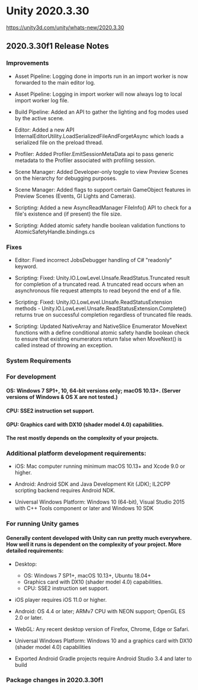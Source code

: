 # Unity 2020.3.30
https://unity3d.com/unity/whats-new/2020.3.30

## 2020.3.30f1 Release Notes


### Improvements
<ul>
<li><p>Asset Pipeline: Logging done in imports run in an import worker is now forwarded to the main editor log.</p></li>
<li><p>Asset Pipeline: Logging in import worker will now always log to local import worker log file.</p></li>
<li><p>Build Pipeline: Added an API to gather the lighting and fog modes used by the active scene.</p></li>
<li><p>Editor: Added a new API InternalEditorUtility.LoadSerializedFileAndForgetAsync which loads a serialized file on the preload thread.</p></li>
<li><p>Profiler: Added Profiler.EmitSessionMetaData api to pass generic metadata to the Profiler associated with profiling session.</p></li>
<li><p>Scene Manager: Added Developer-only toggle to view Preview Scenes on the hierarchy for debugging purposes.</p></li>
<li><p>Scene Manager: Added flags to support certain GameObject features in Preview Scenes (Events, GI Lights and Cameras).</p></li>
<li><p>Scripting: Added a new AsyncReadManager FileInfo() API to check for a file's existence and (if present) the file size.</p></li>
<li><p>Scripting: Added atomic safety handle boolean validation functions to AtomicSafetyHandle.bindings.cs</p></li>
</ul>

### Fixes
<ul>
<li><p>Editor: Fixed incorrect JobsDebugger handling of C# "readonly" keyword.</p></li>
<li><p>Scripting: Fixed: Unity.IO.LowLevel.Unsafe.ReadStatus.Truncated result for completion of a truncated read. A truncated read occurs when an asynchronous file request attempts to read beyond the end of a file.</p></li>
<li><p>Scripting: Fixed: Unity.IO.LowLevel.Unsafe.ReadStatusExtension methods - Unity.IO.LowLevel.Unsafe.ReadStatusExtension.Complete() returns true on successful completion regardless of truncated file reads.</p></li>
<li><p>Scripting: Updated NativeArray and NativeSlice Enumerator MoveNext functions with a define conditional atomic safety handle boolean check to ensure that existing enumerators return false when MoveNext() is called instead of throwing an exception.</p></li>
</ul>

### System Requirements

### For development

#### OS: Windows 7 SP1+, 10, 64-bit versions only; macOS 10.13+. (Server versions of Windows & OS X are not tested.)

#### CPU: SSE2 instruction set support.

#### GPU: Graphics card with DX10 (shader model 4.0) capabilities.

#### The rest mostly depends on the complexity of your projects.

### Additional platform development requirements:
<ul>
<li><p>iOS: Mac computer running minimum macOS 10.13+ and Xcode 9.0 or higher.</p></li>
<li><p>Android: Android SDK and Java Development Kit (JDK); IL2CPP scripting backend requires Android NDK.</p></li>
<li><p>Universal Windows Platform: Windows 10 (64-bit), Visual Studio 2015 with C++ Tools component or later and Windows 10 SDK</p></li>
</ul>

### For running Unity games

#### Generally content developed with Unity can run pretty much everywhere. How well it runs is dependent on the complexity of your project. More detailed requirements:
<ul>
<li><p>Desktop:</p> 
<ul>
<li>OS: Windows 7 SP1+, macOS 10.13+, Ubuntu 18.04+</li>
<li>Graphics card with DX10 (shader model 4.0) capabilities.</li>
<li>CPU: SSE2 instruction set support.</li>
</ul></li>
<li><p>iOS player requires iOS 11.0 or higher.</p></li>
<li><p>Android: OS 4.4 or later; ARMv7 CPU with NEON support; OpenGL ES 2.0 or later.</p></li>
<li><p>WebGL: Any recent desktop version of Firefox, Chrome, Edge or Safari.</p></li>
<li><p>Universal Windows Platform: Windows 10 and a graphics card with DX10 (shader model 4.0) capabilities</p></li>
<li><p>Exported Android Gradle projects require Android Studio 3.4 and later to build</p></li>
</ul>

### Package changes in 2020.3.30f1
